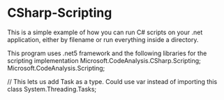 # CSharp-Scripting
This is a simple example of how you can run C# scripts on your .net application, either by filename or run everything inside a directory.

This program uses .net5 framework and the following libraries for the scripting implementation
Microsoft.CodeAnalysis.CSharp.Scripting;
Microsoft.CodeAnalysis.Scripting;

// This lets us add Task as a type. Could use var instead of importing this class
System.Threading.Tasks;

